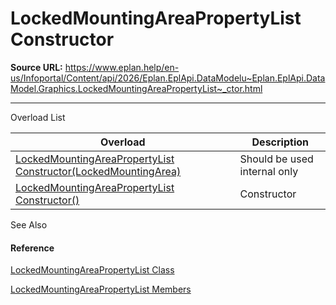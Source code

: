 # LockedMountingAreaPropertyList Constructor

**Source URL:** https://www.eplan.help/en-us/Infoportal/Content/api/2026/Eplan.EplApi.DataModelu~Eplan.EplApi.DataModel.Graphics.LockedMountingAreaPropertyList~_ctor.html

---

Overload List

| Overload | Description |
| --- | --- |
| [LockedMountingAreaPropertyList Constructor(LockedMountingArea)](Eplan.EplApi.DataModelu~Eplan.EplApi.DataModel.Graphics.LockedMountingAreaPropertyList~_ctor(LockedMountingArea).html) | Should be used internal only |
| [LockedMountingAreaPropertyList Constructor()](Eplan.EplApi.DataModelu~Eplan.EplApi.DataModel.Graphics.LockedMountingAreaPropertyList~_ctor().html) | Constructor |



See Also

#### Reference

[LockedMountingAreaPropertyList Class](Eplan.EplApi.DataModelu~Eplan.EplApi.DataModel.Graphics.LockedMountingAreaPropertyList.html)
  
[LockedMountingAreaPropertyList Members](Eplan.EplApi.DataModelu~Eplan.EplApi.DataModel.Graphics.LockedMountingAreaPropertyList_members.html)